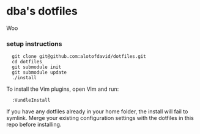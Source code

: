 # dba's dotfiles

Woo

### setup instructions
      git clone git@github.com:alotofdavid/dotfiles.git
      cd dotfiles
      git submodule init
      git submodule update
      ./install
      
To install the Vim plugins, open Vim and run:

      :VundleInstall
   
If you have any dotfiles already in your home folder, the install will fail to symlink. Merge your existing configuration settings with the dotfiles in this repo before installing. 
